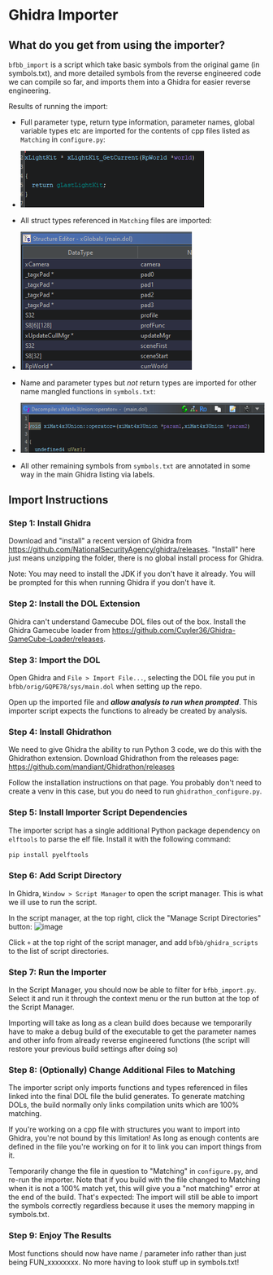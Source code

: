 # Ghidra Importer

## What do you get from using the importer?

`bfbb_import` is a script which take basic symbols from the original game (in symbols.txt), and more detailed symbols from the reverse engineered code we can compile so far, and imports them into a Ghidra for easier reverse engineering.

Results of running the import:

* Full parameter type, return type information, parameter names, global variable types etc are imported for the contents of cpp files listed as `Matching` in `configure.py`:

* ![test](gimport/function_with_return.png)

* All struct types referenced in `Matching` files are imported:

* ![test](gimport/struct_import.png)

* Name and parameter types but _not_ return types are imported for other name mangled functions in `symbols.txt`:

* ![test](gimport/function_with_paramn.png)

* All other remaining symbols from `symbols.txt` are annotated in some way in the main Ghidra listing via labels.

## Import Instructions

### Step 1: Install Ghidra

Download and "install" a recent version of Ghidra from https://github.com/NationalSecurityAgency/ghidra/releases. "Install" here just means unzipping the folder, there is no global install process for Ghidra.

Note: You may need to install the JDK if you don't have it already. You will be prompted for this when running Ghidra if you don't have it.

### Step 2: Install the DOL Extension

Ghidra can't understand Gamecube DOL files out of the box. Install the Ghidra Gamecube loader from https://github.com/Cuyler36/Ghidra-GameCube-Loader/releases.

### Step 3: Import the DOL

Open Ghidra and `File > Import File...`, selecting the DOL file you put in `bfbb/orig/GQPE78/sys/main.dol` when setting up the repo.

Open up the imported file and ***allow analysis to run when prompted***. This importer script expects the functions to already be created by analysis.

### Step 4: Install Ghidrathon

We need to give Ghidra the ability to run Python 3 code, we do this with the Ghidrathon extension. Download Ghidrathon from the releases page: https://github.com/mandiant/Ghidrathon/releases

Follow the installation instructions on that page. You probably don't need to create a venv in this case, but you do need to run `ghidrathon_configure.py`.

### Step 5: Install Importer Script Dependencies

The importer script has a single additional Python package dependency on `elftools` to parse the elf file. Install it with the following command:

```bash
pip install pyelftools
```

### Step 6: Add Script Directory

In Ghidra, `Window > Script Manager` to open the script manager. This is what we ill use to run the script.

In the script manager, at the top right, click the "Manage Script Directories" button: ![image](manage_script_directories.png)

Click `+` at the top right of the script manager, and add `bfbb/ghidra_scripts` to the list of script directories.

### Step 7: Run the Importer

In the Script Manager, you should now be able to filter for `bfbb_import.py`. Select it and run it through the context menu or the run button at the top of the Script Manager.

Importing will take as long as a clean build does because we temporarily have to make a debug build of the executable to get the parameter names and other info from already reverse engineered functions (the script will restore your previous build settings after doing so)

### Step 8: (Optionally) Change Additional Files to Matching

The importer script only imports functions and types referenced in files linked into the final DOL file the bulid generates. To generate matching DOLs, the build normally only links compilation units which are 100% matching.

If you're working on a cpp file with structures you want to import into Ghidra, you're not bound by this limitation! As long as enough contents are defined in the file you're working on for it to link you can import things from it.

Temporarily change the file in question to "Matching" in `configure.py`, and re-run the importer. Note that if you build with the file changed to Matching when it is not a 100% match yet, this will give you a "not matching" error at the end of the build. That's expected: The import will still be able to import the symbols correctly regardless because it uses the memory mapping in symbols.txt.

### Step 9: Enjoy The Results

Most functions should now have name / parameter info rather than just being FUN_xxxxxxxx. No more having to look stuff up in symbols.txt!

<!-- ## Ghidra Basics

TODO: Basic guide on using Ghidra -->
